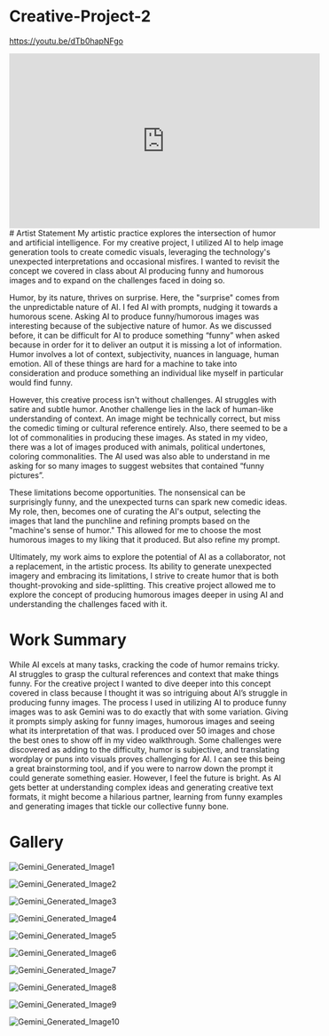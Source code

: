# Creative-Project-2
https://youtu.be/dTb0hapNFgo 
<iframe width="560" height="315" src="https://www.youtube.com/embed/dTb0hapNFgo?si=KV6zXmcosWm4aSsO" title="YouTube video player" frameborder="0" allow="accelerometer; autoplay; clipboard-write; encrypted-media; gyroscope; picture-in-picture; web-share" referrerpolicy="strict-origin-when-cross-origin" allowfullscreen></iframe>
# Artist Statement 
My artistic practice explores the intersection of humor and artificial intelligence. For my creative project, I utilized AI to help image generation tools to create comedic visuals, leveraging the technology's unexpected interpretations and occasional misfires. I wanted to revisit the concept we covered in class about AI producing funny and humorous images and to expand on the challenges faced in doing so.

Humor, by its nature, thrives on surprise. Here, the "surprise" comes from the unpredictable nature of AI. I fed AI with prompts, nudging it towards a humorous scene. Asking AI to produce funny/humorous images was interesting because of the subjective nature of humor. As we discussed before, it can be difficult for AI to produce something “funny” when asked because in order for it to deliver an output it is missing a lot of information. Humor involves a lot of context, subjectivity, nuances in language, human emotion. All of these things are hard for a machine to take into consideration and produce something an individual like myself in particular would find funny. 

However, this creative process isn't without challenges. AI struggles with satire and subtle humor. Another challenge lies in the lack of human-like understanding of context. An image might be technically correct, but miss the comedic timing or cultural reference entirely. Also, there seemed to be a lot of commonalities in producing these images. As stated in my video, there was a lot of images produced with animals, political undertones, coloring commonalities. The AI used was also able to understand in me asking for so many images to suggest websites that contained “funny pictures”. 

These limitations become opportunities. The nonsensical can be surprisingly funny, and the unexpected turns can spark new comedic ideas. My role, then, becomes one of curating the AI's output, selecting the images that land the punchline and refining prompts based on the "machine's sense of humor." This allowed for me to choose the most humorous images to my liking that it produced. But also refine my prompt. 

Ultimately, my work aims to explore the potential of AI as a collaborator, not a replacement, in the artistic process. Its ability to generate unexpected imagery and embracing its limitations, I strive to create humor that is both thought-provoking and side-splitting. This creative project allowed me to explore the concept of producing humorous images deeper in using AI and understanding the challenges faced with it. 


# Work Summary
While AI excels at many tasks, cracking the code of humor remains tricky. AI struggles to grasp the cultural references and context that make things funny. For the creative project I wanted to dive deeper into this concept covered in class because I thought it was so intriguing about AI’s struggle in producing funny images. The process I used in utilizing AI to produce funny images was to ask Gemini was to do exactly that with some variation. Giving it prompts simply asking for funny images, humorous images and seeing what its interpretation of that was. I produced over 50 images and chose the best ones to show off in my video walkthrough. Some challenges were discovered as adding to the difficulty, humor is subjective, and translating wordplay or puns into visuals proves challenging for AI. I can see this being a great brainstorming tool, and if you were to narrow down the prompt it could generate something easier. However, I feel the future is bright. As AI gets better at understanding complex ideas and generating creative text formats, it might become a hilarious partner, learning from funny examples and generating images that tickle our collective funny bone. 

# Gallery 
![Gemini_Generated_Image1](https://github.com/Vo685899/Creative-Project-2/assets/143039377/483d8138-a7d8-4d4e-a9b7-c2c571514700)

![Gemini_Generated_Image2](https://github.com/Vo685899/Creative-Project-2/assets/143039377/f160749e-60d7-493a-bff0-c719300c4295)

![Gemini_Generated_Image3](https://github.com/Vo685899/Creative-Project-2/assets/143039377/8bc94f57-19b7-43ab-98a1-1f0fc43fe222)

![Gemini_Generated_Image4](https://github.com/Vo685899/Creative-Project-2/assets/143039377/fa04da55-c2ea-4509-adb1-0c52da5eabf3)

![Gemini_Generated_Image5](https://github.com/Vo685899/Creative-Project-2/assets/143039377/b0cd2c7d-5db5-4f0a-80cc-bddfef6a5458)

![Gemini_Generated_Image6](https://github.com/Vo685899/Creative-Project-2/assets/143039377/02d07be9-7228-4e78-bbb9-ffa99eb0bddd)

![Gemini_Generated_Image7](https://github.com/Vo685899/Creative-Project-2/assets/143039377/b882f54a-1038-4a0c-9c66-5d2163a37f25)

![Gemini_Generated_Image8](https://github.com/Vo685899/Creative-Project-2/assets/143039377/b8f52c59-5442-47f6-8e21-ff1a0d110bde)

![Gemini_Generated_Image9](https://github.com/Vo685899/Creative-Project-2/assets/143039377/b2ab765f-3663-45d6-b20f-e16b38e9922b)

![Gemini_Generated_Image10](https://github.com/Vo685899/Creative-Project-2/assets/143039377/e3605b22-b18e-4395-a09c-dbe474e891c4)



